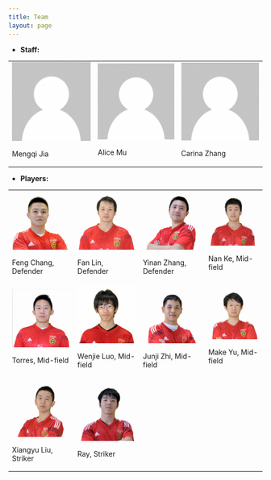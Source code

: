 ```yaml
---
title: Team
layout: page
---
```




* **Staff:**

<table style="width:100%">
  <tr>		
    <td>
	  <img src="/media/img/ppl/default.png" alt="Drawing" style="width: 200px;"/>
	  <p class="ppl_caption">Mengqi Jia</div>
	</td>	
    <td>
	  <img src="/media/img/ppl/default.png" alt="Drawing" style="width: 200px;"/>
	  <p class="ppl_caption">Alice Mu</div>
	</td>	
    <td>
	  <img src="/media/img/ppl/default.png" alt="Drawing" style="width: 200px;"/>
	  <p class="ppl_caption">Carina Zhang</div>
	</td>
  </tr>
</table> 

* **Players:**

<table style="width:100%">
  <tr>		
    <td>
	  <img src="/media/img/ppl/feng.jpg" alt="Drawing" style="width: 200px;"/>
	  <p class="ppl_caption">Feng Chang, Defender</div>
	</td>	
    <td>
	  <img src="/media/img/ppl/fan.jpg" alt="Drawing" style="width: 200px;"/>
	  <p class="ppl_caption">Fan Lin, Defender</div>
	</td>			
    <td>
	  <img src="/media/img/ppl/yinan.jpg" alt="Drawing" style="width: 200px;"/>
	  <p class="ppl_caption">Yinan Zhang, Defender</div>
	</td>		
    <td>
	  <img src="/media/img/ppl/kenan.jpg" alt="Drawing" style="width: 200px;"/>
	  <p class="ppl_caption">Nan Ke, Mid-field</div>
	</td>		
  </tr>
  <tr>		
    <td>
	  <img src="/media/img/ppl/torres.jpg" alt="Drawing" style="width: 200px;"/>
	  <p class="ppl_caption">Torres, Mid-field</div>
	</td>		
    <td>
	  <img src="/media/img/ppl/wenjie.jpg" alt="Drawing" style="width: 200px;"/>
	  <p class="ppl_caption">Wenjie Luo, Mid-field</div>
	</td>		
    <td>
	  <img src="/media/img/ppl/junji.jpg" alt="Drawing" style="width: 200px;"/>
	  <p class="ppl_caption">Junji Zhi, Mid-field</div>
	</td>		
    <td>
	  <img src="/media/img/ppl/mark.jpg" alt="Drawing" style="width: 200px;"/>
	  <p class="ppl_caption">Make Yu, Mid-field</div>
	</td>		
  </tr>
  <tr>	
    <td>
	  <img src="/media/img/ppl/albe.jpg" alt="Drawing" style="width: 200px;"/>
	  <p class="ppl_caption">Xiangyu Liu, Striker</div>
	</td>			
    <td>
	  <img src="/media/img/ppl/ray.jpg" alt="Drawing" style="width: 200px;"/>
	  <p class="ppl_caption">Ray, Striker</div>
	</td>
	</td>		
  </tr>
</table>